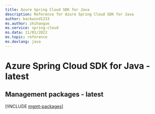 ```yaml
---
title: Azure Spring Cloud SDK for Java
description: Reference for Azure Spring Cloud SDK for Java
author: backwind1233
ms.author: zhihaoguo
ms.service: spring-cloud
ms.data: 11/01/2022
ms.topic: reference
ms.devlang: java
---
```

# Azure Spring Cloud SDK for Java - latest

## Management packages - latest
[!INCLUDE [mgmt-packages](spring-cloud-mgmt-index.md)]